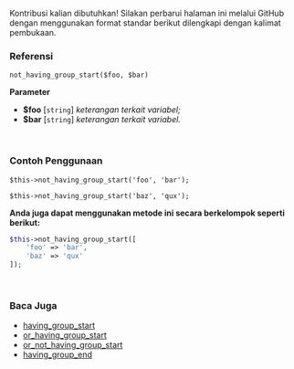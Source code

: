 Kontribusi kalian dibutuhkan!
Silakan perbarui halaman ini melalui GitHub dengan menggunakan format standar berikut dilengkapi dengan kalimat pembukaan.

### Referensi
`not_having_group_start($foo, $bar)`

**Parameter**
* **$foo** [`string`] *keterangan terkait variabel;*
* **$bar** [`string`] *keterangan terkait variabel.*

&nbsp;

### Contoh Penggunaan
`$this->not_having_group_start('foo', 'bar');`

`$this->not_having_group_start('baz', 'qux');`

**Anda juga dapat menggunakan metode ini secara berkelompok seperti berikut:**
```php
$this->not_having_group_start([
    'foo' => 'bar',
    'baz' => 'qux'
]);
```

&nbsp;

### Baca Juga
* [having_group_start](./having_group_start)
* [or_having_group_start](./or_having_group_start)
* [or_not_having_group_start](./or_not_having_group_start)
* [having_group_end](./having_group_end)
